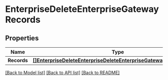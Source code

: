 # EnterpriseDeleteEnterpriseGatewayRecords

## Properties

Name | Type | Description | Notes
------------ | ------------- | ------------- | -------------
**Records** | [**[]EnterpriseDeleteEnterpriseDeleteEnterpriseGatewayRecordsRecord**](enterprise_delete_enterprise_delete_enterprise_gateway_records_record.md) |  | [optional] 

[[Back to Model list]](../README.md#documentation-for-models) [[Back to API list]](../README.md#documentation-for-api-endpoints) [[Back to README]](../README.md)


